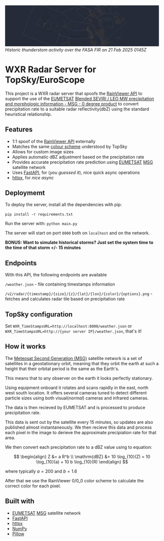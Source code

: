 ![WXR Radar Example(FASA FIR, 21 Feb 2025 0145Z)](docs/banner.png)
*Historic thunderstom activity over the FASA FIR on 21 Feb 2025 0145Z*
# WXR Radar Server for TopSky/EuroScope

This project is a WXR radar server that spoofs the [RainViewer API](https://www.rainviewer.com/api/weather-maps-api.html) to support the use of the [EUMETSAT](http://eutmetsat.int) [Blended SEVIRI / LEO MW precipitation and morphologic information - MSG - 0 degree product](https://data.eumetsat.int/product/EO:EUM:DAT:0620) to convert precipitation rate to a suitable radar reflectivity(dbZ) using the standard heuristical relationship.

## Features
- 1:1 spoof of the [RainViewer API](https://www.rainviewer.com/api/weather-maps-api.html) externally
- Matches the same [colour scheme](https://www.rainviewer.com/api/color-schemes.html#dbzMatrix) understood by TopSky
- Allows for custom image sizes
- Applies automatic dBZ adjustment based on the precipitation rate
- Provides accurate precipitation rate prediction using [EUMETSAT](http://eumetsat.int) [MSG](https://www.eumetsat.int/meteosat-second-generation) satellite network
- Uses [FastAPI](https://fastapi.tiangolo.com), for (*you guessed it*), nice quick async operations
- [httpx](https://www.python-httpx.org), for *nice async*

## Deploymemt
To deploy the server, install all the dependencies with pip:  

`pip install -r requirements.txt`

Run the server with:
`python main.py`

The server will start on port `8000` both on `localhost` and on the network.

**BONUS: Want to simulate historical storms? Just set the system time to the time of that storm +/- 15 minutes**

## Endpoints
With this API, the following endpoints are available

`/weather.json` - file containing timestamps information

`/v2/radar/{timestamp}/{size}/{z}/{lat}/{lon}/{color}/{options}.png` - fetches and calculates radar tile based on precipitation rate

## TopSky configuration

Set `WXR_TimeStampsURL=http://localhost:8000/weather.json` or `WXR_TimeStampsURL=http://{your server IP}/weather.json`, that's it!

## How it works
The [Meteosat Second Generation (MSG)](https://www.eumetsat.int/meteosat-second-generation) satellite network is a set of satellites in a geostationary orbit, meaning that they orbit the earth at such a height that their orbital period is the same as the Earth's.

This means that to any observer on the earth it looks perfectly stationary.

Using equipment onboard it rotates and scans rapidly in the east, north west south location. It offers several cameras tuned to detect different particle sizes using both visual(*normal*) cameras and infrared cameras.

The data is then recieved by EUMETSAT and is processed to produce precipitation rate.

This data is sent out by the satellite every 15 minutes, so updates are also published almost instantaneously. We then recieve this data and process each pixel in the image to derieve the approximate precipiation rate for that area.

We then convert each precipitation rate to a dBZ value using to equation:

$$
\begin{align}
Z &= a R^b \\
\mathrm{dBZ} &= 10 \log_{10}(Z) = 10 \log_{10}(a) + 10 b \log_{10}(R)
\end{align}
$$

where typically $`a=200`$ and $`b=1.6`$

After that we use the RainViewer 0/0_0 color scheme to calculate the correct color for each pixel.



## Built with
- [EUMETSAT](http://eumetsat.int) [MSG](https://www.eumetsat.int/meteosat-second-generation) satellite network
- [FastAPI](https://fastapi.tiangolo.com)
- [httpx](https://www.python-httpx.org)
- [NumPy](https://numpy.org)
- [Pillow](https://pypi.org/project/pillow/)